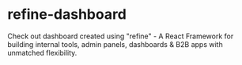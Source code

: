 # refine-dashboard
Check out dashboard created using "refine" - A React Framework for building internal tools, admin panels, dashboards &amp; B2B apps with unmatched flexibility.
